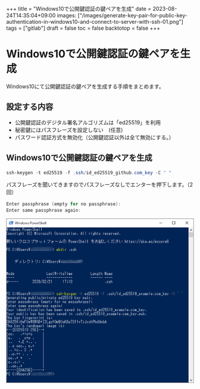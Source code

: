+++
title = "Windows10で公開鍵認証の鍵ペアを生成"
date = 2023-08-24T14:35:04+09:00
images: ["/images/generate-key-pair-for-public-key-authentication-in-windows10-and-connect-to-server-with-ssh-01.png"]
tags = ["gitlab"]
draft = false
toc = false
backtotop = false
+++

# Windows10で公開鍵認証の鍵ペアを生成

Windows10にて公開鍵認証の鍵ペアを生成する手順をまとめます。

<!-- toc -->

## 設定する内容

* 公開鍵認証のデジタル署名アルゴリズムは「ed25519」を利用
* 秘密鍵にはパスフレーズを設定しない　(任意)
* パスワード認証方式を無効化（公開鍵認証以外は全て無効にする。）

## Windows10で公開鍵認証の鍵ペアを生成

```powershell
ssh-keygen -t ed25519 -f .ssh/id_ed25519_github.com_key -C " "
```

パスフレーズを聞いてきますのでパスフレーズなしでエンターを押下します。（2回）

```powershell
Enter passphrase (empty for no passphrase):
Enter same passphrase again:
```

![ssh-key](./images/generate-key-pair-for-public-key-authentication-in-windows10-and-connect-to-server-with-ssh-01.png "画像タイトル")
